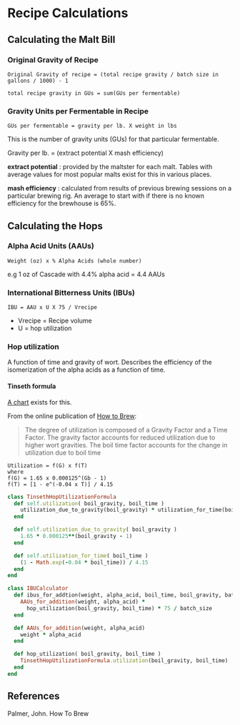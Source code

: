 Recipe Calculations
===================

Calculating the Malt Bill
-------------------------
### Original Gravity of Recipe

    Original Gravity of recipe = (total recipe gravity / batch size in gallons / 1000) - 1

    total recipe gravity in GUs = sum(GUs per fermentable)

### Gravity Units per Fermentable in Recipe
    GUs per fermentable = gravity per lb. X weight in lbs

This is the number of gravity units (GUs) for that particular fermentable.

Gravity per lb. = (extract potential X mash efficiency)

__extract potential__
:  provided by the maltster for each malt. Tables with average values for most popular malts exist for this in various places.

__mash efficiency__
:  calculated from results of previous brewing sessions on a particular brewing rig. An average to start with if there is no known efficiency for the brewhouse is 65%.

Calculating the Hops
--------------------
### Alpha Acid Units (AAUs)

    Weight (oz) x % Alpha Acids (whole number)
  e.g 1 oz of Cascade with 4.4% alpha acid = 4.4 AAUs

### International Bitterness Units (IBUs)

    IBU = AAU x U X 75 / Vrecipe

- Vrecipe = Recipe volume
- U = hop utilization

### Hop utilization

A function of time and gravity of wort. Describes the efficiency of the isomerization of the alpha acids as a function of time.

#### Tinseth formula
[A chart](http://www.howtobrew.com/section1/chapter5-5.html) exists for this.

From the online publication of [How to Brew](http://www.howtobrew.com/section1/chapter5-5.html):
> The degree of utilization is composed of a Gravity Factor and a Time Factor.
> The gravity factor accounts for reduced utilization due to higher wort
> gravities. The boil time factor accounts for the change in utilization due to
> boil time

    Utilization = f(G) x f(T)
    where
    f(G) = 1.65 x 0.000125^(Gb - 1)
    f(T) = [1 - e^(-0.04 x T)] / 4.15

```ruby
class TinsethHopUtilizationFormula
  def self.utilization( boil_gravity, boil_time )
    utilization_due_to_gravity(boil_gravity) * utilization_for_time(boil_time)
  end

  def self.utilization_due_to_gravity( boil_gravity )
    1.65 * 0.000125**(boil_gravity - 1)
  end

  def self.utilization_for_time( boil_time )
    (1 - Math.exp(-0.04 * boil_time)) / 4.15
  end
end
```

```ruby
class IBUCalculator
  def ibus_for_addtion(weight, alpha_acid, boil_time, boil_gravity, batch_size)
    AAUs_for_addition(weight, alpha_acid) *
      hop_utilization(boil_gravity, boil_time) * 75 / batch_size
  end

  def AAUs_for_addition(weight, alpha_acid)
    weight * alpha_acid
  end

  def hop_utilization( boil_gravity, boil_time )
    TinsethHopUtilizationFormula.utilization(boil_gravity, boil_time)
  end
end
```

References
----------
Palmer, John. How To Brew
